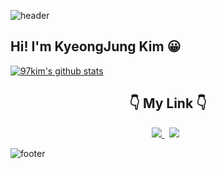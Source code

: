 ![header](https://capsule-render.vercel.app/api?type=waving&color=timeAuto&height=100&section=header)

<h2>Hi! I'm KyeongJung Kim 😀</h2>

[![97kim's github stats](https://github-readme-stats.vercel.app/api?username=97kim)](https://github.com/anuraghazra/github-readme-stats)

<h2 align="center">👇 My Link 👇 </h2>

<p align="center">
    <a href="https://velog.io/@rudwnd33"><img src="https://img.shields.io/badge/Velog-20c997?style=plastic&logo=Vimeo&logoColor=white"/> </a> &nbsp
    <a href="https://kimkj-blog.notion.site/Jung-log-68eaf5d900634eac8c646d2b078a2a44"><img src="https://img.shields.io/badge/Notion-000000?style=plastic&logo=Notion&logoColor=white"/></a> &nbsp
</p>

![footer](https://capsule-render.vercel.app/api?type=waving&color=timeAuto&height=100&section=footer)
